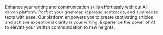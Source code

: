 Enhance your writing and communication skills effortlessly with our AI-driven platform. Perfect your grammar, rephrase sentences, and summarize texts with ease. Our platform empowers you to create captivating articles and achieve exceptional clarity in your writing. Experience the power of AI to elevate your written communication to new heights.